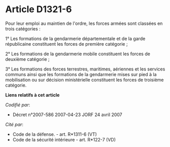 # Article D1321-6

Pour leur emploi au maintien de l'ordre, les forces armées sont classées en trois catégories :

1° Les formations de la gendarmerie départementale et de la garde républicaine constituent les forces de première catégorie ;

2° Les formations de la gendarmerie mobile constituent les forces de deuxième catégorie ;

3° Les formations des forces terrestres, maritimes, aériennes et les services communs ainsi que les formations de la
gendarmerie mises sur pied à la mobilisation ou sur décision ministérielle constituent les forces de troisième catégorie.

**Liens relatifs à cet article**

_Codifié par_:

  - Décret n°2007-586 2007-04-23 JORF 24 avril 2007

_Cité par_:

  - Code de la défense. - art. R*1311-6 (VT)
  - Code de la sécurité intérieure - art. R*122-7 (VD)
